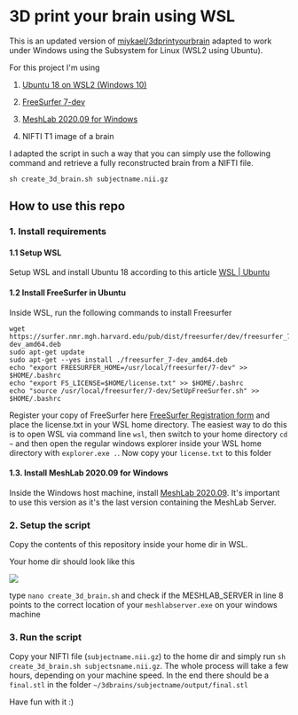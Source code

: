 # 3D print your brain using WSL

This is an updated version of [miykael/3dprintyourbrain](https://github.com/miykael/3dprintyourbrain) adapted to work under Windows using the Subsystem for Linux (WSL2 using Ubuntu).

For this project I'm using

1. [Ubuntu 18 on WSL2 (Windows 10)](https://ubuntu.com/wsl)

2. [FreeSurfer 7-dev](https://surfer.nmr.mgh.harvard.edu/fswiki/FS7_wsl_ubuntu)

3. [MeshLab 2020.09 for Windows](https://github.com/cnr-isti-vclab/meshlab/releases/download/Meshlab-2020.09/MeshLab2020.09-windows.exe)

4. NIFTI T1 image of a brain

I adapted the script in such a way that you can simply use the following command and retrieve a fully reconstructed brain from a NIFTI file.

```
sh create_3d_brain.sh subjectname.nii.gz
```

## How to use this repo

### 1. Install requirements

#### 1.1 Setup WSL

 Setup WSL and install Ubuntu 18 according to this article [WSL | Ubuntu](https://ubuntu.com/wsl)

#### 1.2 Install FreeSurfer in Ubuntu

Inside WSL, run the following commands to install Freesurfer

```shell
wget https://surfer.nmr.mgh.harvard.edu/pub/dist/freesurfer/dev/freesurfer_7-dev_amd64.deb
sudo apt-get update
sudo apt-get --yes install ./freesurfer_7-dev_amd64.deb
echo "export FREESURFER_HOME=/usr/local/freesurfer/7-dev" >> $HOME/.bashrc
echo "export FS_LICENSE=$HOME/license.txt" >> $HOME/.bashrc
echo "source /usr/local/freesurfer/7-dev/SetUpFreeSurfer.sh" >> $HOME/.bashrc
```

Register your copy of FreeSurfer here [FreeSurfer Registration form](https://surfer.nmr.mgh.harvard.edu/registration.html) and place the license.txt in your WSL home directory. The easiest way to do this is to open WSL via command line `wsl`, then switch to your home directory `cd ~` and then open the regular windows explorer inside your WSL home directory with `explorer.exe .`. Now copy your `license.txt` to this folder

#### 1.3. Install MeshLab 2020.09 for Windows

Inside the Windows host machine, install [MeshLab 2020.09](https://github.com/cnr-isti-vclab/meshlab/releases/download/Meshlab-2020.09/MeshLab2020.09-windows.exe). It's important to use this version as it's the last version containing the MeshLab Server.

### 2. Setup the script

Copy the contents of this repository inside your home dir in WSL.

Your home dir should look like this

![](C:\Users\Simon\Desktop\3dprintyourbrain\md_assets\2021-07-28-09-50-41-image.png)

type `nano create_3d_brain.sh` and check if the MESHLAB_SERVER in line 8 points to the correct location of your `meshlabserver.exe` on your windows machine

### 3. Run the script

Copy your NIFTI file (`subjectname.nii.gz`) to the home dir and simply run `sh create_3d_brain.sh subjectsname.nii.gz`. The whole process will take a few hours, depending on your machine speed. In the end there should be a `final.stl` in the folder `~/3dbrains/subjectname/output/final.stl`

Have fun with it :)

